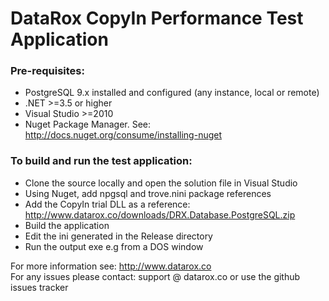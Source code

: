 # DataRox CopyIn Performance Test Application

### Pre-requisites:
- PostgreSQL 9.x installed and configured (any instance, local or remote)
- .NET >=3.5 or higher
- Visual Studio >=2010
- Nuget Package Manager. See: http://docs.nuget.org/consume/installing-nuget

### To build and run the test application:
- Clone the source locally and open the solution file in Visual Studio
- Using Nuget, add npgsql and trove.nini package references
- Add the CopyIn trial DLL as a reference: http://www.datarox.co/downloads/DRX.Database.PostgreSQL.zip
- Build the application
- Edit the ini generated in the Release directory
- Run the output exe e.g from a DOS window

For more information see: http://www.datarox.co  
For any issues please contact: support @ datarox.co or use the github issues tracker
